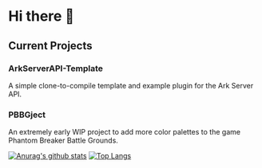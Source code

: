 # Hi there 👋
## Current Projects
### ArkServerAPI-Template
A simple clone-to-compile template and example plugin for the Ark Server API.
### PBBGject
An extremely early WIP project to add more color palettes to the game Phantom Breaker Battle Grounds.

[![Anurag's github stats](https://github-readme-stats.vercel.app/api?username=SubstituteR&theme=slateorange)](https://github.com/anuraghazra/github-readme-stats)
[![Top Langs](https://github-readme-stats.vercel.app/api/top-langs/?username=SubstituteR&layout=compact&theme=slateorange)](https://github.com/anuraghazra/github-readme-stats)


<!--
**SubstituteR/SubstituteR** is a ✨ _special_ ✨ repository because its `README.md` (this file) appears on your GitHub profile.

Here are some ideas to get you started:

- 🔭 I’m currently working on ...
- 🌱 I’m currently learning ...
- 👯 I’m looking to collaborate on ...
- 🤔 I’m looking for help with ...
- 💬 Ask me about ...
- 📫 How to reach me: ...
- 😄 Pronouns: ...
- ⚡ Fun fact: ...
-->
